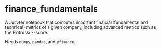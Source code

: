 # finance_fundamentals
A Jupyter notebook that computes important finaicial (fundamental and technical) metrics of a given company, including advanced metrics such as the Piotroski F-score.

Needs `numpy`, `pandas`, and `yfinance`.
